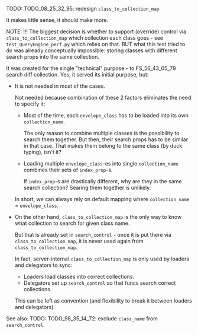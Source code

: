 
TODO: TODO_08_25_32_95: redesign `class_to_collection_map`

It makes little sense, it should make more.

NOTE: !!! The biggest decision is whether to support (override) control via `class_to_collection_map`
      which collection each class goes - see `test_QueryEngine_perf.py` which relies on that.
      BUT what this test tried to do was already conceptually impossible:
      storing classes with different search props into the same collection.

It was created for the single "technical" purpose - to FS_56_43_05_79 search diff collection.
Yes, it served its initial purpose, but:

*   It is not needed in most of the cases.

    Not needed because combination of these 2 factors eliminates the need to specify it:

    *   Most of the time, each `envelope_class` has to be loaded into its own `collection_name`.

        The only reason to combine multiple classes is the possibility to search them together.
        But then, their search props has to be similar in that case.
        That makes them belong to the same class (by duck typing), isn't it?

    *   Loading multiple `envelope_class`-es into single `collection_name` combines their sets of `index_prop`-s.

        If `index_prop`-s are drastically different, why are they in the same search collection?
        Searing them together is unlikely.

    In short, we can always rely on default mapping where `collection_name` = `envelope_class`.

*   On the other hand, `class_to_collection_map` is the only way to know what collection to search for given class name.

    But that is already set in `search_control` - once it is put there via `class_to_collection_map`,
    it is never used again from `class_to_collection_map`.

    In fact, server-internal `class_to_collection_map` is only used by loaders and delegators to sync:
    *   Loaders load classes into correct collections.
    *   Delegators set up `search_control` so that funcs search correct collections.

    This can be left as convention (and flexibility to break it between loaders and delegators).

See also: TODO: TODO_98_35_14_72: exclude `class_name` from `search_control`.
